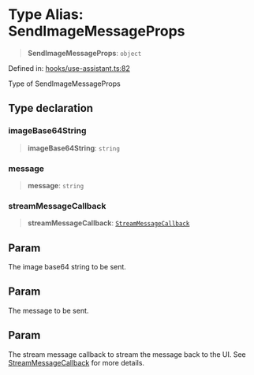 # Type Alias: SendImageMessageProps

> **SendImageMessageProps**: `object`

Defined in: [hooks/use-assistant.ts:82](https://github.com/GeoDaCenter/openassistant/blob/f1f258826ab8e671a18170ebc60cc2939607e736/packages/core/src/hooks/use-assistant.ts#L82)

Type of SendImageMessageProps

## Type declaration

### imageBase64String

> **imageBase64String**: `string`

### message

> **message**: `string`

### streamMessageCallback

> **streamMessageCallback**: [`StreamMessageCallback`](StreamMessageCallback.md)

## Param

The image base64 string to be sent.

## Param

The message to be sent.

## Param

The stream message callback to stream the message back to the UI. See [StreamMessageCallback](StreamMessageCallback.md) for more details.
